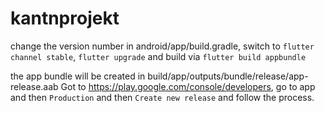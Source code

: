 # kantnprojekt

change the version number in android/app/build.gradle, switch to `flutter channel stable`, `flutter upgrade` and build via `flutter build appbundle`

the app bundle will be created in build/app/outputs/bundle/release/app-release.aab
Got to https://play.google.com/console/developers, go to app and then `Production` and then `Create new release` and follow the process.